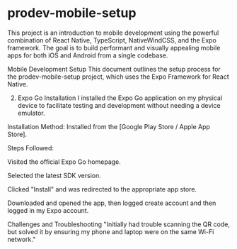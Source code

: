 # prodev-mobile-setup

This project is an introduction to mobile development using the powerful combination of React Native, TypeScript, NativeWindCSS, and the Expo framework. The goal is to build performant and visually appealing mobile apps for both iOS and Android from a single codebase.

Mobile Development Setup
This document outlines the setup process for the prodev-mobile-setup project, which uses the Expo Framework for React Native.

2. Expo Go Installation
   I installed the Expo Go application on my physical device to facilitate testing and development without needing a device emulator.

Installation Method: Installed from the [Google Play Store / Apple App Store].

Steps Followed:

Visited the official Expo Go homepage.

Selected the latest SDK version.

Clicked "Install" and was redirected to the appropriate app store.

Downloaded and opened the app, then logged create account and then logged in my Expo account.

Challenges and Troubleshooting
"Initially had trouble scanning the QR code, but solved it by ensuring my phone and laptop were on the same Wi-Fi network."
